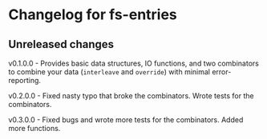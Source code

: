 # Changelog for fs-entries

## Unreleased changes

v0.1.0.0 - Provides basic data structures, IO functions, and two
combinators to combine your data (`interleave` and `override`) with
minimal error-reporting.

v0.2.0.0 - Fixed nasty typo that broke the combinators.  Wrote tests
for the combinators.

v0.3.0.0 - Fixed bugs and wrote more tests for the combinators.  Added
more functions.
